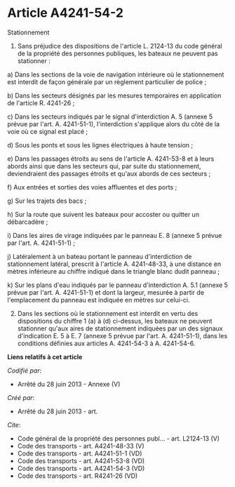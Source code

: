 # Article A4241-54-2

Stationnement 

1. Sans préjudice des dispositions de l'article L. 2124-13 du code général de la propriété des personnes publiques, les
bateaux ne peuvent pas stationner : 

a) Dans les sections de la voie de navigation intérieure où le stationnement est interdit de façon générale par un règlement
particulier de police ; 

b) Dans les secteurs désignés par les mesures temporaires en application de l'article R. 4241-26 ; 

c) Dans les secteurs indiqués par le signal d'interdiction A. 5 (annexe 5 prévue par l'art. A. 4241-51-1), l'interdiction
s'applique alors du côté de la voie où ce signal est placé ; 

d) Sous les ponts et sous les lignes électriques à haute tension ; 

e) Dans les passages étroits au sens de l'article A. 4241-53-8 et à leurs abords ainsi que dans les secteurs qui, par suite
du stationnement, deviendraient des passages étroits et qu'aux abords de ces secteurs ; 

f) Aux entrées et sorties des voies affluentes et des ports ; 

g) Sur les trajets des bacs ; 

h) Sur la route que suivent les bateaux pour accoster ou quitter un débarcadère ; 

i) Dans les aires de virage indiquées par le panneau E. 8 (annexe 5 prévue par l'art. A. 4241-51-1) ; 

j) Latéralement à un bateau portant le panneau d'interdiction de stationnement latéral, prescrit à l'article A. 4241-48-33, à
une distance en mètres inférieure au chiffre indiqué dans le triangle blanc dudit panneau ; 

k) Sur les plans d'eau indiqués par le panneau d'interdiction A. 5.1 (annexe 5 prévue par l'art. A. 4241-51-1) et dont la
largeur, mesurée à partir de l'emplacement du panneau est indiquée en mètres sur celui-ci. 

2. Dans les sections où le stationnement est interdit en vertu des dispositions du chiffre 1 (a) à (d) ci-dessus, les bateaux
ne peuvent stationner qu'aux aires de stationnement indiquées par un des signaux d'indication E. 5 à E. 7 (annexe 5 prévue
par l'art. A. 4241-51-1), dans les conditions définies aux articles A. 4241-54-3 à A. 4241-54-6.

**Liens relatifs à cet article**

_Codifié par_:

  - Arrêté du 28 juin 2013 -  Annexe (V)

_Créé par_:

  - Arrêté du 28 juin 2013 - art.

_Cite_:

  - Code général de la propriété des personnes publ... - art. L2124-13 (V)
  - Code des transports - art. A4241-48-33 (V)
  - Code des transports - art. A4241-51-1 (VD)
  - Code des transports - art. A4241-53-8 (VD)
  - Code des transports - art. A4241-54-3 (VD)
  - Code des transports - art. R4241-26 (VD)
